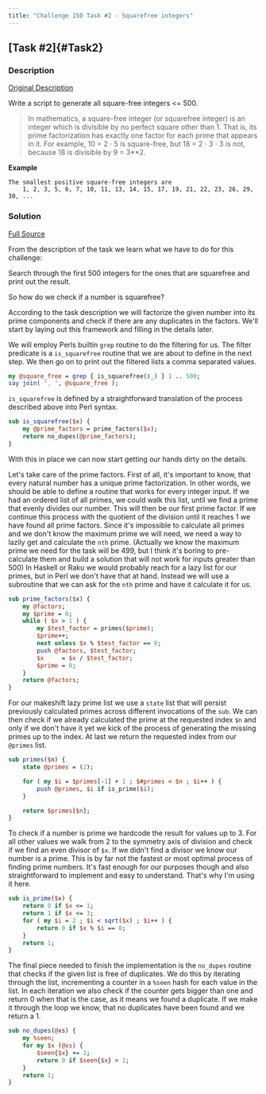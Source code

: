 ```yaml
---
title: "Challenge 150 Task #2 - Squarefree integers"
---
```


## [Task #2]{#Task2}

### Description

[Original Description](https://theweeklychallenge.org/blog/perl-weekly-challenge-150/#TASK2)


Write a script to generate all square-free integers <= 500.

> In mathematics, a square-free integer (or squarefree integer) is an integer
> which is divisible by no perfect square other than 1. That is, its prime
> factorization has exactly one factor for each prime that appears in it. For
> example, 10 = 2 ⋅ 5 is square-free, but 18 = 2 ⋅ 3 ⋅ 3 is not, because 18 is
> divisible by 9 = 3**2.
    
**Example**

```
The smallest positive square-free integers are
    1, 2, 3, 5, 6, 7, 10, 11, 13, 14, 15, 17, 19, 21, 22, 23, 26, 29, 30, ...
```


### Solution

[Full Source](https://github.com/manwar/perlweeklychallenge-club/blob/master/challenge-150/alexander-pankoff/perl/ch-2.pl)

From the description of the task we learn what we have to do for this challenge:

Search through the first 500 integers for the ones that are squarefree and print
out the result.

So how do we check if a number is squarefree?

According to the task description we will factorize the given number into its
prime components and check if there are any duplicates in the factors. We'll
start by laying out this framework and filling in the details later.

We will employ Perls builtin `grep` routine to do the filtering for us. The
filter predicate is a `is_squarefree` routine that we are about to define in the
next step. We then go on to print out the filtered lists a comma separated
values.

```perl
my @square_free = grep { is_squarefree($_) } 1 .. 500;
say join( ', ', @square_free );
```

`is_squarefree` is defined by a straightforward translation of the process described
above into Perl syntax.

```perl
sub is_squarefree($x) {
    my @prime_factors = prime_factors($x);
    return no_dupes(@prime_factors);
}
```

With this in place we can now start getting our hands dirty on the details.

Let's take care of the prime factors. First of all, it's important to know, that
every natural number has a unique prime factorization. In other words, we should
be able to define a routine that works for every integer input.
If we had an ordered list of all primes, we could walk this list, until
we find a prime that evenly divides our number. This will then be our first
prime factor. If we continue this process with the quotient of the division
until it reaches 1 we have found all prime factors. Since it's impossible to
calculate all primes and we don't know the maximum prime we will need, we need a
way to lazily get and calculate the `nth` prime. (Actually we know the maximum
prime we need for the task will be 499, but I think it's boring to pre-calculate
them and build a solution that will not work for inputs greater than 500)
In Haskell or Raku we would probably reach for a lazy list for our primes, but
in Perl we don't have that at hand. Instead we will use a subroutine that we can
ask for the `nth` prime and have it calculate it for us.

```perl
sub prime_factors($x) {
    my @factors;
    my $prime = 0;
    while ( $x > 1 ) {
        my $test_factor = primes($prime);
        $prime++;
        next unless $x % $test_factor == 0;
        push @factors, $test_factor;
        $x     = $x / $test_factor;
        $prime = 0;
    }
    return @factors;
}
```

For our makeshift lazy prime list we use a `state` list that will persist
previously calculated primes across different invocations of the `sub`. We can
then check if we already calculated the prime at the requested index `$n` and
only if we don't have it yet we kick of the process of generating the missing
primes up to the index. At last we return the requested index from our `@primes`
list.

```perl
sub primes($n) {
    state @primes = (2);

    for ( my $i = $primes[-1] + 1 ; $#primes < $n ; $i++ ) {
        push @primes, $i if is_prime($i);
    }

    return $primes[$n];
}
```

To check if a number is prime we hardcode the result for values up to 3. For all
other values we walk from 2 to the symmetry axis of division and check if we
find an even divisor of `$x`. If we didn't find a divisor we know our number is
a prime. This is by far not the fastest or most optimal process of finding prime
numbers. It's fast enough for our purposes though and also straightforward to
implement and easy to understand. That's why I'm using it here.

```perl
sub is_prime($x) {
    return 0 if $x <= 1;
    return 1 if $x <= 3;
    for ( my $i = 2 ; $i < sqrt($x) ; $i++ ) {
        return 0 if $x % $i == 0;
    }
    return 1;
}
```

The final piece needed to finish the implementation is the `no_dupes` routine
that checks if the given list is free of duplicates. We do this by iterating
through the list, incrementing a counter in a `%seen` hash for each value in the
list. In each iteration we also check if the counter gets bigger than one and
return 0 when that is the case, as it means we found a duplicate. If we make it
through the loop we know, that no duplicates have been found and we return a 1.

```perl
sub no_dupes(@xs) {
    my %seen;
    for my $x (@xs) {
        $seen{$x} += 1;
        return 0 if $seen{$x} > 1;
    }
    return 1;
}
```
